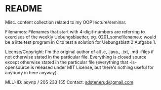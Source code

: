 README
======

Misc. content collection related to my OOP lecture/seminar.

Filenames: Filenames that start with 4-digit-numbers are referring to exercises of the weekly Uebungsblaetter, eg. 0201_somefilename.c would be a litte test program in C to test a solution for Uebungsblatt 2 Aufgabe 1.

License/Copyright: I'm the original author of all .c, .java., .txt, .md -files if not otherwise stated in the particular file. Everything is closed source except otherwise stated in the particular file (everything that -is- opensource is released under MIT License, but there's nothing useful for anybody in here anyway).

MLU-ID: aqvnp / 205 233 155
Contact: sdstenerud@gmail.com